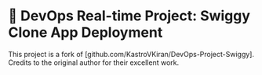 # 🚀 **DevOps Real-time Project: Swiggy Clone App Deployment**

This project is a fork of [github.com/KastroVKiran/DevOps-Project-Swiggy]. Credits to the original author for their excellent work.
